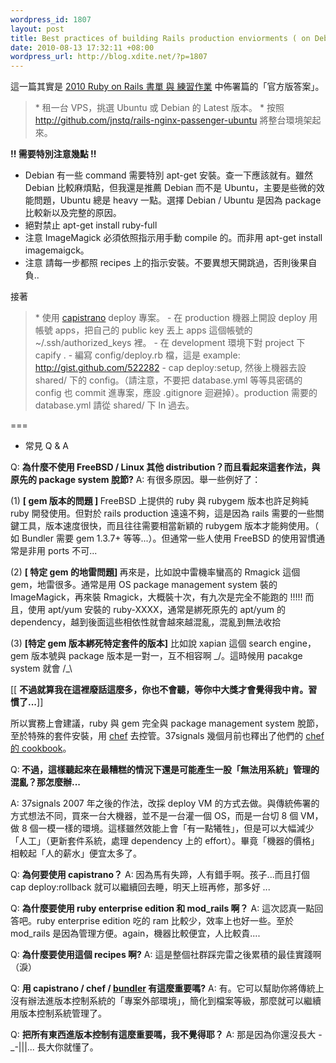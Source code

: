 ```yaml
--- 
wordpress_id: 1807
layout: post
title: Best practices of building Rails production enviorments ( on Debian / Ubuntu)
date: 2010-08-13 17:32:11 +08:00
wordpress_url: http://blog.xdite.net/?p=1807
---
```

這一篇其實是  <a href="http://blog.xdite.net/?p=1754">2010 Ruby on Rails 書單 與 練習作業</a> 中佈署篇的「官方版答案」。



<blockquote>* 租一台 VPS，挑選 Ubuntu 或 Debian 的 Latest 版本。
* 按照 <a href="http://github.com/jnstq/rails-nginx-passenger-ubuntu">http://github.com/jnstq/rails-nginx-passenger-ubuntu</a> 將整台環境架起來。</blockquote>

<strong>!! 需要特別注意幾點  !!</strong>
- Debian 有一些 command 需要特別 apt-get 安裝。查一下應該就有。雖然 Debian 比較麻煩點，但我還是推薦 Debian 而不是 Ubuntu，主要是些微的效能問題，Ubuntu 總是 heavy 一點。選擇 Debian / Ubuntu 是因為 package 比較新以及完整的原因。
- 絕對禁止 apt-get install ruby-full
- 注意 ImageMagick 必須依照指示用手動 compile 的。而非用 apt-get install imagemaigck。
- 注意 請每一步都照 recipes 上的指示安裝。不要異想天開跳過，否則後果自負..

接著

<blockquote>* 使用 <a href="http://www.capify.org/index.php/Capistrano">capistrano</a> deploy 專案。
 - 在 production 機器上開設 deploy 用帳號 apps，把自己的 public key 丟上 apps 這個帳號的 ~/.ssh/authorized_keys 裡。
 - 在 development 環境下對 project 下 capify . 
 - 編寫 config/deploy.rb 檔，這是 example: <a href="http://gist.github.com/522282">http://gist.github.com/522282</a>
 - cap deploy:setup, 然後上機器去設 shared/ 下的 config。（請注意，不要把 database.yml 等等具密碼的 config 也 commit 進專案，應設 .gitignore 迴避掉）。production 需要的 database.yml 請從 shared/ 下 ln 過去。</blockquote>



===

- 常見 Q & A

Q: <strong>為什麼不使用 FreeBSD / Linux 其他 distribution？而且看起來這套作法，與原先的 package system 脫節?</strong>
A: 有很多原因。舉一些例好了：

(1) <strong>[ gem 版本的問題 ] </strong>
FreeBSD 上提供的 ruby 與 rubygem 版本也許足夠純 ruby 開發使用。但對於 rails production 遠遠不夠，這是因為 rails 需要的一些關鍵工具，版本速度很快，而且往往需要相當新穎的 rubygem 版本才能夠使用。（ 如 Bundler 需要 gem 1.3.7+ 等等...）。但通常一些人使用 FreeBSD 的使用習慣通常是非用 ports 不可...

(2) <strong>[ 特定 gem 的地雷問題] </strong>
再來是，比如說中雷機率蠻高的 Rmagick 這個 gem，地雷很多。通常是用 OS package management  system 裝的 ImageMagick，再來裝 Rmagick，大概裝十次，有九次是完全不能跑的 !!!!! 而且，使用 apt/yum 安裝的 ruby-XXXX，通常是綁死原先的 apt/yum 的 dependency，越到後面這些相依性就會越來越混亂，混亂到無法收拾

(3) <strong>[特定 gem 版本綁死特定套件的版本]</strong>
比如說 xapian 這個 search engine，gem 版本號與 package 版本是一對一，互不相容啊  \_/。這時候用 pacakge system 就會 /_\

[[ <strong>不過就算我在這裡廢話這麼多，你也不會聽，等你中大獎才會覺得我中肯。習慣了...</strong>]]

所以實務上會建議，ruby 與 gem 完全與 package management system 脫節，至於特殊的套件安裝，用 <a href="http://www.rubyinside.com/chef-tasty-server-configuraiton-2162.html">chef</a> 去控管。37signals 幾個月前也釋出了他們的 <a href="http://github.com/37signals/37s_cookbooks">chef 的 cookbook</a>。

Q:<strong> 不過，這樣聽起來在最糟糕的情況下還是可能產生一股「無法用系統」管理的混亂？那怎麼辦...</strong>

A: 37signals 2007 年之後的作法，改採 deploy VM 的方式去做。與傳統佈署的方式想法不同，買來一台大機器，並不是一台灌一個 OS，而是一台切 8 個 VM，做 8 個一模一樣的環境。這樣雖然效能上會「有一點犧牲」，但是可以大幅減少「人工」（更新套件系統，處理 dependency 上的 effort）。畢竟「機器的價格」相較起「人的薪水」便宜太多了。

Q: <strong>為何要使用 capistrano？</strong>
A: 因為馬有失蹄，人有錯手啊。孩子...而且打個 cap deploy:rollback 就可以繼續回去睡，明天上班再修，那多好 ...

Q: <strong>為什麼要使用 ruby enterprise edition 和 mod_rails 啊？</strong>
A: 這次認真一點回答吧。ruby enterprise edition 吃的 ram 比較少，效率上也好一些。至於 mod_rails 是因為管理方便。again，機器比較便宜，人比較貴....

Q: <strong>為什麼要使用這個 recipes 啊?</strong>
A: 這是整個社群踩完雷之後累積的最佳實踐啊（淚）

Q: <strong>用 capistrano / chef / <a href="http://gembundler.com/">bundler</a> 有這麼重要嗎?</strong>
A: 有。它可以幫助你將傳統上沒有辦法進版本控制系統的「專案外部環境」，簡化到檔案等級，那麼就可以繼續用版本控制系統管理了。
 
Q: <strong>把所有東西進版本控制有這麼重要嗎，我不覺得耶？</strong>
A: 那是因為你還沒長大 -_-|||... 長大你就懂了。

